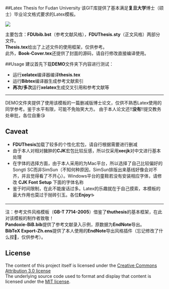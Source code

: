##Latex Thesis for Fudan University
该GIT库提供了基本满足**复旦大学**博士（硕士）毕业论文格式要求的Latex模板。

![](http://www.fudan.edu.cn/images/xiaohui.jpg)

主要包含：**FDUbib.bst**（参考文献风格），**FDUThesis.sty**（正文风格）两部分文件。  
**Thesis.tex**给出了上述文件的使用框架，仅供参考。  
此外，**Book-Cover.tex**还提供了封面的源码，请自行修改直接编译使用。

##Usage
建议首先下载**DEMO**文件夹下内容进行测试：
-  运行**xelatex**编译器编译**thesis.tex**
-  运行**Bibtex**编译器生成参考文献索引
-  **再次/多次**运行**xelatex**生成交叉引用和参考文献等 

***
DEMO文件夹提供了使用该模板的一篇删减版博士论文，仅供不熟悉Latex使用的同学参考。鉴于水平有限，可能不免贻笑大方。
由于本人论文还:bangbang:**没有**:bangbang:提交教务处审批，各位自重:kissing_heart:

## Caveat
-  **FDUThesis**加载了较多的个性化宏包，请自行根据需要进行删减
-  由于本人对相对臃肿的**CJK**宏包比较反感，所以仅采用**xecjk**对中文进行基本处理
-  在字体的选择方面，由于本人采用的为Mac平台，所以选择了自己比较偏好的Songti SC而非SimSun（不知何种原因，SimSun排版出来基线好像会对不齐，并且觉得看了不开心）。Windows平台的童鞋若没有安装相应字体，请修改 **CJK Font Setup** 下面的字体名称
-  鉴于时间限制，在此不能废话过多。Latex的乐趣就在于自己摸索，本模板的最大作用也莫过于抛砖引玉。各位**Enjoy**:coffee:

***
注：参考文件风格模板（**GB-T 7714-2005**）借鉴了**thuthesis**的基本框架，在此对该模板的制作者致敬！  
**Pandoxie-BiB.bib**提供了参考文献录入示例，原数据为**EndNote**导出。  
**BibTeX Export-Zh.ens**提供了本人使用的**EndNote**导出风格插件（忘记修改了什么捏:grimacing:，仅供参考）。

## License

The content of this project itself is licensed under the [Creative Commons Attribution 3.0 license](http://creativecommons.org/licenses/by/3.0/us/deed.en_US)  
The underlying source code used to format and display that content is licensed under the [MIT license](http://opensource.org/licenses/mit-license.php).
